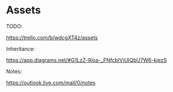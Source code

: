 # Assets

TODO:

https://trello.com/b/wdcgXT4z/assets

Inheritance:

https://app.diagrams.net/#G1LzZ-9ioa-_FNfcbIViUIQbU7W6-kiezS

Notes:

https://outlook.live.com/mail/0/notes
